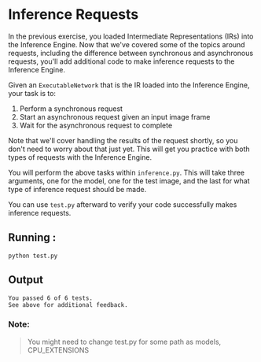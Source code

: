 # Inference Requests

In the previous exercise, you loaded Intermediate Representations (IRs) into the Inference
Engine. Now that we've covered some of the topics around requests, including the difference
between synchronous and asynchronous requests, you'll add additional code to make
inference requests to the Inference Engine.

Given an `ExecutableNetwork` that is the IR loaded into the Inference Engine, your task is to:

1. Perform a synchronous request
2. Start an asynchronous request given an input image frame
3. Wait for the asynchronous request to complete

Note that we'll cover handling the results of the request shortly, so you don't need to worry
about that just yet. This will get you practice with both types of requests with the Inference
Engine.

You will perform the above tasks within `inference.py`. This will take three arguments,
one for the model, one for the test image, and the last for what type of inference request
should be made.

You can use `test.py` afterward to verify your code successfully makes inference requests.

## Running :

```
python test.py
```

## Output
```
You passed 6 of 6 tests.
See above for additional feedback.
```

### Note:
> You might need to change test.py for some path as models, CPU_EXTENSIONS